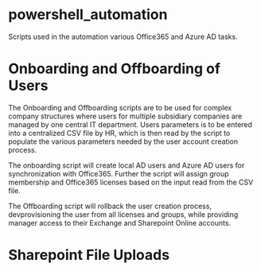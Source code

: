 # powershell_automation
Scripts used in the automation various Office365 and Azure AD tasks.

# Onboarding and Offboarding of Users

The Onboarding and Offboarding scripts are to be used for complex company structures where users for multiple subsidiary companies are managed by one central IT department.  Users parameters is to be entered into a centralized CSV file by HR, which is then read by the script to populate the various parameters needed by the user account creation process.

The onboarding script will create local AD users and Azure AD users for synchronization with Office365.  Further the script will assign group membership and Office365 licenses based on the input read from the CSV file.

The Offboarding script will rollback the user creation process, devprovisioning the user from all licenses and groups, while providing manager access to their Exchange and Sharepoint Online accounts.

# Sharepoint File Uploads
